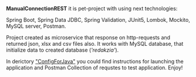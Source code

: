 **ManualConnectionREST** it is pet-project with using next technologies:
 
 Spring Boot,
 Spring Data JDBC,
 Spring Validation,
 JUnit5,
 Lombok,
 Mockito,
 MySQL server,
 Postman.
 
 Project created as microservice that response on http-requests and returned json, xlsx and csv files also.
 It works with MySQL database, that initialize data to created database (*'redakzia'*).
 
 In derictory ["ConfigForJava"](https://github.com/Ultingg/ManualConnectionREST/tree/master/configForJar) you could find instructions for launching the application and Postman Collection of requstes to test application.
 Enjoy!

